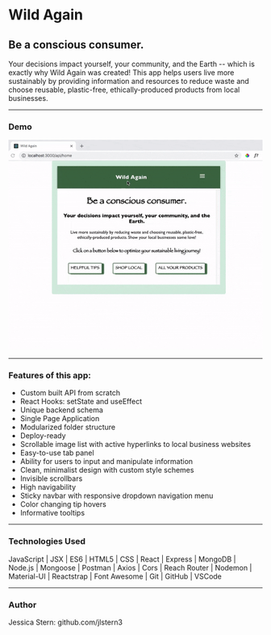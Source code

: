 # Wild Again

<h2>Be a conscious consumer.</h2>

<p>Your decisions impact yourself, your community, and the Earth -- which is exactly why Wild Again was created!  This app helps users live more sustainably by providing information and resources to reduce waste and choose reusable, plastic-free, ethically-produced products from local businesses. </p> 
<hr>
<h3>Demo</h3>
<img src="client/src/gifs/Wild_Again.gif" alt="Wild Again Demo">
<hr>
<h3>Features of this app: </h3>
<ul>
  <li>Custom built API from scratch</li>
  <li>React Hooks: setState and useEffect</li>
  <li>Unique backend schema</li>
  <li>Single Page Application</li>
  <li>Modularized folder structure</li>
  <li>Deploy-ready</li>
  <li>Scrollable image list with active hyperlinks to local business websites</li>
  <li>Easy-to-use tab panel</li>
  <li>Ability for users to input and manipulate information</li>
  <li>Clean, minimalist design with custom style schemes</li>
  <li>Invisible scrollbars</li>
  <li>High navigability</li>
  <li>Sticky navbar with responsive dropdown navigation menu</li>
  <li>Color changing tip hovers</li>
  <li>Informative tooltips</li>
</ul>

<hr>
<h3>Technologies Used </h3>
<p>JavaScript | JSX | ES6 | HTML5 | CSS | React | Express | MongoDB | Node.js | Mongoose | Postman | Axios | Cors | Reach Router | Nodemon | Material-UI | Reactstrap | Font Awesome | Git | GitHub | VSCode

<hr>
<h3>Author</h3>
<p>Jessica Stern: github.com/jlstern3</p>
